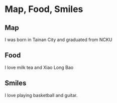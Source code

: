 # Map, Food, Smiles


## Map

I was born in Tainan City and graduated from NCKU


## Food

I love milk tea and Xiao Long Bao


## Smiles

I love playing basketball and guitar.
